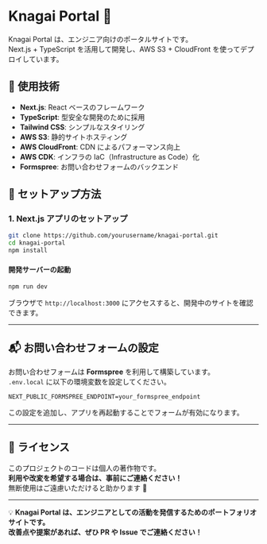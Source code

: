 # Knagai Portal 🚀

Knagai Portal は、エンジニア向けのポータルサイトです。  
Next.js + TypeScript を活用して開発し、AWS S3 + CloudFront を使ってデプロイしています。

## 📌 使用技術

- **Next.js**: React ベースのフレームワーク
- **TypeScript**: 型安全な開発のために採用
- **Tailwind CSS**: シンプルなスタイリング
- **AWS S3**: 静的サイトホスティング
- **AWS CloudFront**: CDN によるパフォーマンス向上
- **AWS CDK**: インフラの IaC（Infrastructure as Code）化
- **Formspree**: お問い合わせフォームのバックエンド

## 🚀 セットアップ方法

### **1. Next.js アプリのセットアップ**

```sh
git clone https://github.com/yourusername/knagai-portal.git
cd knagai-portal
npm install
```

#### **開発サーバーの起動**
```sh
npm run dev
```
ブラウザで `http://localhost:3000` にアクセスすると、開発中のサイトを確認できます。

---

## 📬 お問い合わせフォームの設定

お問い合わせフォームは **Formspree** を利用して構築しています。  
`.env.local` に以下の環境変数を設定してください。

```
NEXT_PUBLIC_FORMSPREE_ENDPOINT=your_formspree_endpoint
```

この設定を追加し、アプリを再起動することでフォームが有効になります。

---

## 📜 ライセンス
このプロジェクトのコードは個人の著作物です。  
**利用や改変を希望する場合は、事前にご連絡ください！**  
無断使用はご遠慮いただけると助かります 🙏

---

💡 **Knagai Portal は、エンジニアとしての活動を発信するためのポートフォリオサイトです。  
改善点や提案があれば、ぜひ PR や Issue でご連絡ください！**
